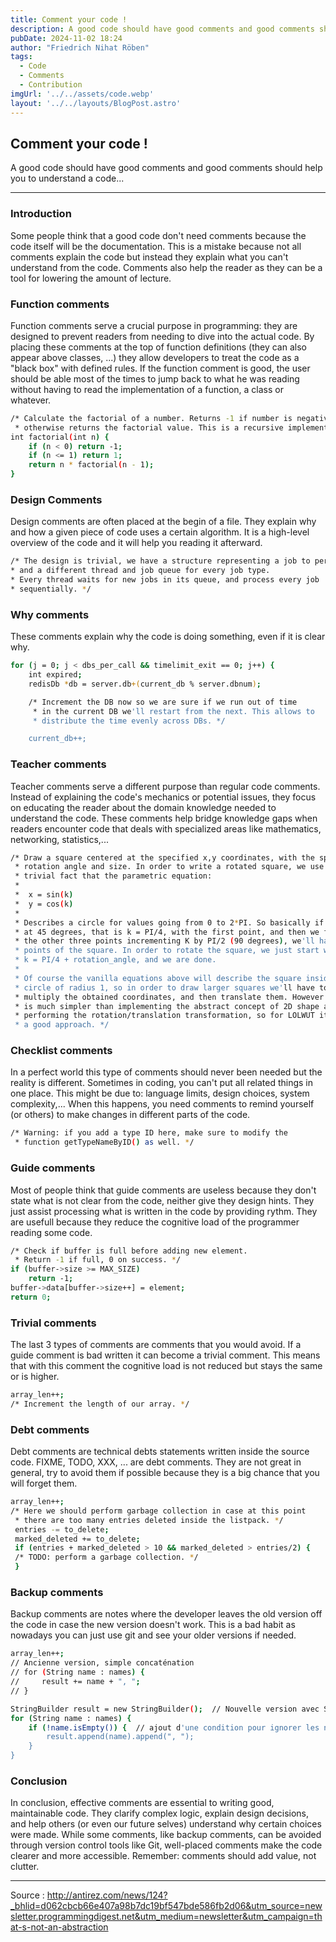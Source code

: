 ```yaml
---
title: Comment your code ! 
description: A good code should have good comments and good comments should help you to understand a code...
pubDate: 2024-11-02 18:24
author: "Friedrich Nihat Röben"
tags:
  - Code 
  - Comments
  - Contribution
imgUrl: '../../assets/code.webp'
layout: '../../layouts/BlogPost.astro'
---
```


## Comment your code !

A good code should have good comments and good comments should help you to understand a code...

---

### Introduction

Some people think that a good code don't need comments because the code itself will be the documentation. This is 
a mistake because not all comments explain the code but instead they explain what you can't understand from the code. 
Comments also help the reader as they can be a tool for lowering the amount of lecture.

### Function comments

Function comments serve a crucial purpose in programming: they are designed to prevent readers from needing to dive into 
the actual code. By placing these comments at the top of function definitions (they can also appear above classes, ...) 
they allow developers to treat the code as a "black box" with defined rules.
If the function comment is good, the user should be able most of the times to jump back to what he was reading without 
having to read the implementation of a function, a class or whatever.

```bash
/* Calculate the factorial of a number. Returns -1 if number is negative,
 * otherwise returns the factorial value. This is a recursive implementation. */
int factorial(int n) {
    if (n < 0) return -1;
    if (n <= 1) return 1;
    return n * factorial(n - 1);
}
```

### Design Comments

Design comments are often placed at the begin of a file. They explain why and how a given piece of code uses a 
certain algorithm. It is a high-level overview of the code and it will help you reading it afterward. 

```bash
/* The design is trivial, we have a structure representing a job to perform
* and a different thread and job queue for every job type.
* Every thread waits for new jobs in its queue, and process every job
* sequentially. */

```

### Why comments

These comments explain why the code is doing something, even if it is clear why.

```bash
for (j = 0; j < dbs_per_call && timelimit_exit == 0; j++) {
    int expired;
    redisDb *db = server.db+(current_db % server.dbnum);

    /* Increment the DB now so we are sure if we run out of time
     * in the current DB we'll restart from the next. This allows to
     * distribute the time evenly across DBs. */

    current_db++;
```

### Teacher comments

Teacher comments serve a different purpose than regular code comments. Instead of explaining the code's mechanics 
or potential issues, they focus on educating the reader about the domain knowledge needed to understand the code. 
These comments help bridge knowledge gaps when readers encounter code that deals with specialized areas like mathematics, 
networking, statistics,...

```bash
/* Draw a square centered at the specified x,y coordinates, with the specified
 * rotation angle and size. In order to write a rotated square, we use the
 * trivial fact that the parametric equation:
 *
 *  x = sin(k)
 *  y = cos(k)
 *
 * Describes a circle for values going from 0 to 2*PI. So basically if we start
 * at 45 degrees, that is k = PI/4, with the first point, and then we find
 * the other three points incrementing K by PI/2 (90 degrees), we'll have the
 * points of the square. In order to rotate the square, we just start with
 * k = PI/4 + rotation_angle, and we are done.
 *
 * Of course the vanilla equations above will describe the square inside a
 * circle of radius 1, so in order to draw larger squares we'll have to
 * multiply the obtained coordinates, and then translate them. However this
 * is much simpler than implementing the abstract concept of 2D shape and then
 * performing the rotation/translation transformation, so for LOLWUT it's
 * a good approach. */
```

### Checklist comments

In a perfect world this type of comments should never been needed but the reality is different. Sometimes in coding, 
you can't put all related things in one place. This might be due to: language limits, design choices, system complexity,...
When this happens, you need comments to remind yourself (or others) to make changes in different parts of the code.

```bash
/* Warning: if you add a type ID here, make sure to modify the
 * function getTypeNameByID() as well. */
```

### Guide comments

Most of people think that guide comments are useless because they don't state what is not clear from the code, 
neither give they design hints. They just assist processing what is written in the code by providing rythm. 
They are usefull because they reduce the cognitive load of the programmer reading some code.

```bash
/* Check if buffer is full before adding new element.
 * Return -1 if full, 0 on success. */
if (buffer->size >= MAX_SIZE)
    return -1;
buffer->data[buffer->size++] = element;
return 0;

```

### Trivial comments

The last 3 types of comments are comments that you would avoid. If a guide comment is bad written it can become 
a trivial comment. This means that with this comment the cognitive load is not reduced but stays the same or is higher.

```bash
array_len++;	
/* Increment the length of our array. */
```

### Debt comments 

Debt comments are technical debts statements written inside the source code. FIXME, TODO, XXX, ...
are debt comments. They are not great in general, try to avoid them if possible because they is a big chance 
that you will forget them.

```bash
array_len++;	
/* Here we should perform garbage collection in case at this point
 * there are too many entries deleted inside the listpack. */
 entries -= to_delete;
 marked_deleted += to_delete;
 if (entries + marked_deleted > 10 && marked_deleted > entries/2) {
 /* TODO: perform a garbage collection. */
 }
```

### Backup comments

Backup comments are notes where the developer leaves the old version off the code in case the new version doesn't work.
This is a bad habit as nowadays you can just use git and see your older versions if needed.

```bash
array_len++;	
// Ancienne version, simple concaténation
// for (String name : names) {
//     result += name + ", ";
// }

StringBuilder result = new StringBuilder();  // Nouvelle version avec StringBuilder pour améliorer la performance
for (String name : names) {
    if (!name.isEmpty()) {  // ajout d'une condition pour ignorer les noms vides
        result.append(name).append(", ");
    }
}
```

### Conclusion

In conclusion, effective comments are essential to writing good, maintainable code. They clarify complex logic, 
explain design decisions, and help others (or even our future selves) understand why certain choices were made. 
While some comments, like backup comments, can be avoided through version control tools like Git, well-placed 
comments make the code clearer and more accessible. Remember: comments should add value, not clutter.

---

Source : http://antirez.com/news/124?_bhlid=d062cbcb66e407a98b7dc19bf547bde586fb2d06&utm_source=newsletter.programmingdigest.net&utm_medium=newsletter&utm_campaign=that-s-not-an-abstraction





